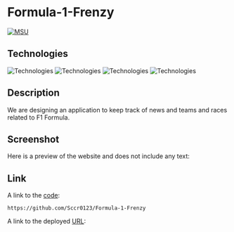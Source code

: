 # Formula-1-Frenzy

[![MSU](https://img.shields.io/badge/MSU-Coding%20Bootcamp-green/)](https://bootcamp.msu.edu/)

## Technologies
![Technologies](https://img.shields.io/badge/-HTML-E34F26?logo=html5&logoColor=white)
![Technologies](https://img.shields.io/badge/-CSS-1572B6?logo=css3&logoColor=white)
![Technologies](https://img.shields.io/badge/-JavaScript-007396?logo=JavaScript&logoColor=white)
![Technologies](https://img.shields.io/badge/-Bootstrap-7952B3?logo=Bootstrap&logoColor=white)

## Description
We are designing an application to keep track of news and teams and races related to F1 Formula.

## Screenshot
Here is a preview of the website and does not include any text: ![]()

## Link

A link to the [code](https://github.com/Sccr0123/Formula-1-Frenzy):
```
https://github.com/Sccr0123/Formula-1-Frenzy
```

A link to the deployed [URL]():
```

```
